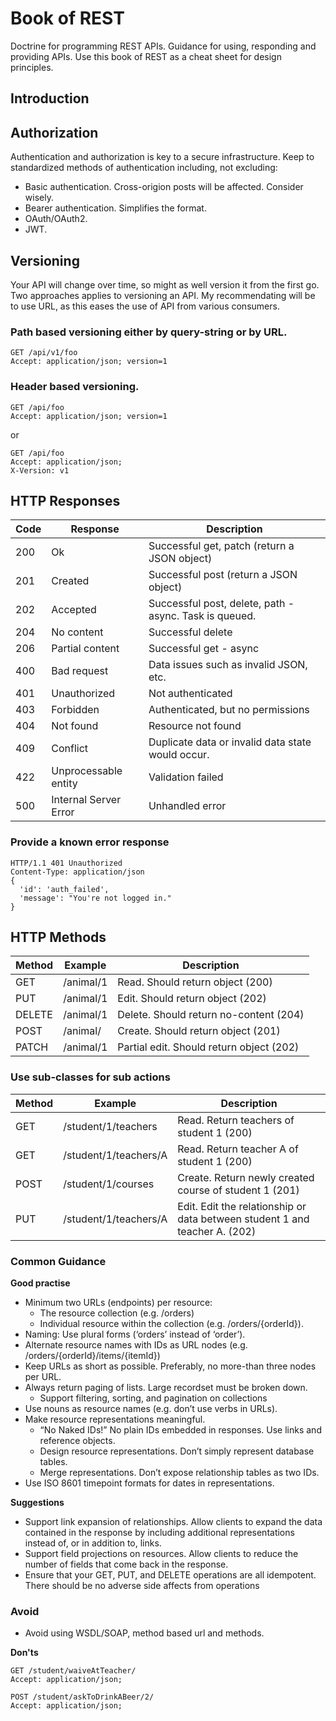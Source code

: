 # Book of REST
Doctrine for programming REST APIs. Guidance for using, responding and providing APIs. Use this book of REST as a cheat sheet for design principles.

## Introduction

## Authorization
Authentication and authorization is key to a secure infrastructure. Keep to standardized methods of authentication including, not excluding:

* Basic authentication. Cross-origion posts will be affected. Consider wisely.
* Bearer authentication. Simplifies the format.
* OAuth/OAuth2.
* JWT.

## Versioning
Your API will change over time, so might as well version it from the first go. Two approaches applies to versioning an API.
My recommendating will be to use URL, as this eases the use of API from various consumers.

### Path based versioning either by query-string or by URL. 

```
GET /api/v1/foo
Accept: application/json; version=1
```

### Header based versioning.

```
GET /api/foo
Accept: application/json; version=1
```

or

```
GET /api/foo
Accept: application/json;
X-Version: v1
```

## HTTP Responses 

| Code | Response | Description |
|---|---|---|
| 200 | Ok | Successful get, patch (return a JSON object) |
| 201 | Created | Successful post (return a JSON object) |
| 202 | Accepted | Successful post, delete, path - async. Task is queued. |
| 204 | No content | Successful delete |
| 206 | Partial content | Successful get - async |
| 400 | Bad request | Data issues such as invalid JSON, etc. |
| 401 | Unauthorized | Not authenticated |
| 403 | Forbidden | Authenticated, but no permissions |
| 404 | Not found | Resource not found |
| 409 | Conflict | Duplicate data or invalid data state would occur. |
| 422 | Unprocessable entity | Validation failed |
| 500 | Internal Server Error | Unhandled error |

### Provide a known error response

```
HTTP/1.1 401 Unauthorized
Content-Type: application/json
{
  'id': 'auth_failed',
  'message': "You're not logged in."
}
```

## HTTP Methods

| Method | Example | Description |
|---|---|---|
| GET | /animal/1 | Read. Should return object (200) |
| PUT | /animal/1 | Edit. Should return object (202) |
| DELETE | /animal/1 | Delete. Should return no-content (204) |
| POST | /animal/ | Create. Should return object (201) |
| PATCH | /animal/1 | Partial edit. Should return object (202) |

### Use sub-classes for sub actions

| Method | Example | Description |
|---|---|---|
| GET | /student/1/teachers | Read. Return teachers of student 1 (200) |
| GET | /student/1/teachers/A | Read. Return teacher A of student 1 (200) |
| POST | /student/1/courses | Create. Return newly created course of student 1 (201) |
| PUT | /student/1/teachers/A | Edit. Edit the relationship or data between student 1 and teacher A. (202) |

### Common Guidance

**Good practise**
* Minimum two URLs (endpoints) per resource:
  * The resource collection (e.g. /orders)
  * Individual resource within the collection (e.g. /orders/{orderId}).
* Naming: Use plural forms (‘orders’ instead of ‘order’).
* Alternate resource names with IDs as URL nodes (e.g. /orders/{orderId}/items/{itemId})
* Keep URLs as short as possible. Preferably, no more-than three nodes per URL.
* Always return paging of lists. Large recordset must be broken down.
  * Support filtering, sorting, and pagination on collections
* Use nouns as resource names (e.g. don’t use verbs in URLs).
* Make resource representations meaningful.
  * “No Naked IDs!” No plain IDs embedded in responses. Use links and reference objects.
  * Design resource representations. Don’t simply represent database tables.
  * Merge representations. Don’t expose relationship tables as two IDs.
* Use ISO 8601 timepoint formats for dates in representations.

**Suggestions**
* Support link expansion of relationships. Allow clients to expand the data contained in the response by including additional representations instead of, or in addition to, links.
* Support field projections on resources. Allow clients to reduce the number of fields that come back in the response.
* Ensure that your GET, PUT, and DELETE operations are all idempotent. There should be no adverse side affects from operations

### Avoid

* Avoid using WSDL/SOAP, method based url and methods.

**Don'ts**
```
GET /student/waiveAtTeacher/
Accept: application/json;
```

```
POST /student/askToDrinkABeer/2/
Accept: application/json;
```
